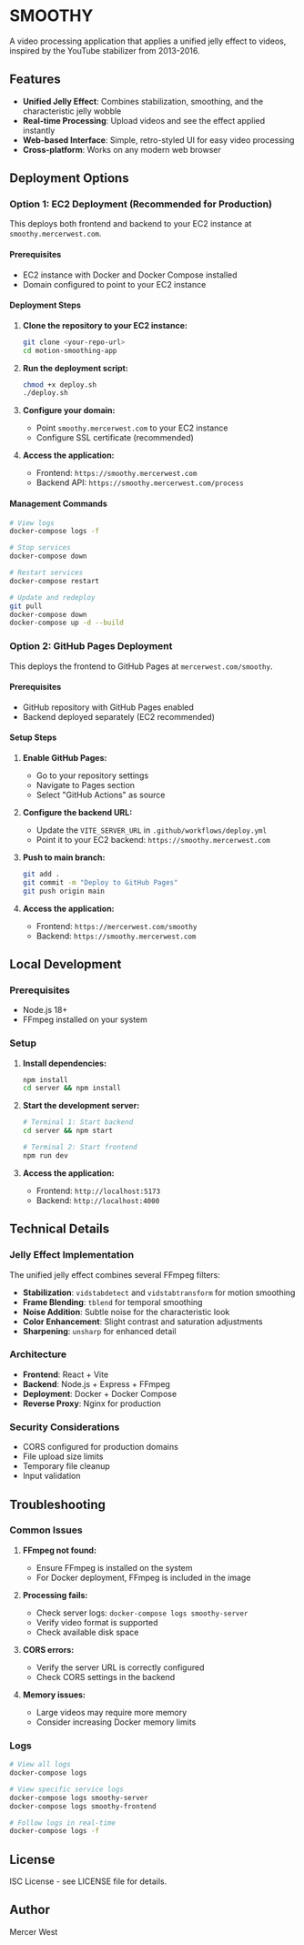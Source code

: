 # SMOOTHY

A video processing application that applies a unified jelly effect to videos, inspired by the YouTube stabilizer from 2013-2016.

## Features

- **Unified Jelly Effect**: Combines stabilization, smoothing, and the characteristic jelly wobble
- **Real-time Processing**: Upload videos and see the effect applied instantly
- **Web-based Interface**: Simple, retro-styled UI for easy video processing
- **Cross-platform**: Works on any modern web browser

## Deployment Options

### Option 1: EC2 Deployment (Recommended for Production)

This deploys both frontend and backend to your EC2 instance at `smoothy.mercerwest.com`.

#### Prerequisites
- EC2 instance with Docker and Docker Compose installed
- Domain configured to point to your EC2 instance

#### Deployment Steps

1. **Clone the repository to your EC2 instance:**
   ```bash
   git clone <your-repo-url>
   cd motion-smoothing-app
   ```

2. **Run the deployment script:**
   ```bash
   chmod +x deploy.sh
   ./deploy.sh
   ```

3. **Configure your domain:**
   - Point `smoothy.mercerwest.com` to your EC2 instance
   - Configure SSL certificate (recommended)

4. **Access the application:**
   - Frontend: `https://smoothy.mercerwest.com`
   - Backend API: `https://smoothy.mercerwest.com/process`

#### Management Commands

```bash
# View logs
docker-compose logs -f

# Stop services
docker-compose down

# Restart services
docker-compose restart

# Update and redeploy
git pull
docker-compose down
docker-compose up -d --build
```

### Option 2: GitHub Pages Deployment

This deploys the frontend to GitHub Pages at `mercerwest.com/smoothy`.

#### Prerequisites
- GitHub repository with GitHub Pages enabled
- Backend deployed separately (EC2 recommended)

#### Setup Steps

1. **Enable GitHub Pages:**
   - Go to your repository settings
   - Navigate to Pages section
   - Select "GitHub Actions" as source

2. **Configure the backend URL:**
   - Update the `VITE_SERVER_URL` in `.github/workflows/deploy.yml`
   - Point it to your EC2 backend: `https://smoothy.mercerwest.com`

3. **Push to main branch:**
   ```bash
   git add .
   git commit -m "Deploy to GitHub Pages"
   git push origin main
   ```

4. **Access the application:**
   - Frontend: `https://mercerwest.com/smoothy`
   - Backend: `https://smoothy.mercerwest.com`

## Local Development

### Prerequisites
- Node.js 18+
- FFmpeg installed on your system

### Setup

1. **Install dependencies:**
   ```bash
   npm install
   cd server && npm install
   ```

2. **Start the development server:**
   ```bash
   # Terminal 1: Start backend
   cd server && npm start
   
   # Terminal 2: Start frontend
   npm run dev
   ```

3. **Access the application:**
   - Frontend: `http://localhost:5173`
   - Backend: `http://localhost:4000`

## Technical Details

### Jelly Effect Implementation

The unified jelly effect combines several FFmpeg filters:

- **Stabilization**: `vidstabdetect` and `vidstabtransform` for motion smoothing
- **Frame Blending**: `tblend` for temporal smoothing
- **Noise Addition**: Subtle noise for the characteristic look
- **Color Enhancement**: Slight contrast and saturation adjustments
- **Sharpening**: `unsharp` for enhanced detail

### Architecture

- **Frontend**: React + Vite
- **Backend**: Node.js + Express + FFmpeg
- **Deployment**: Docker + Docker Compose
- **Reverse Proxy**: Nginx for production

### Security Considerations

- CORS configured for production domains
- File upload size limits
- Temporary file cleanup
- Input validation

## Troubleshooting

### Common Issues

1. **FFmpeg not found:**
   - Ensure FFmpeg is installed on the system
   - For Docker deployment, FFmpeg is included in the image

2. **Processing fails:**
   - Check server logs: `docker-compose logs smoothy-server`
   - Verify video format is supported
   - Check available disk space

3. **CORS errors:**
   - Verify the server URL is correctly configured
   - Check CORS settings in the backend

4. **Memory issues:**
   - Large videos may require more memory
   - Consider increasing Docker memory limits

### Logs

```bash
# View all logs
docker-compose logs

# View specific service logs
docker-compose logs smoothy-server
docker-compose logs smoothy-frontend

# Follow logs in real-time
docker-compose logs -f
```

## License

ISC License - see LICENSE file for details.

## Author

Mercer West

